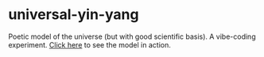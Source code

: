 # universal-yin-yang
Poetic model of the universe (but with good scientific basis). A vibe-coding experiment.
[Click here](https://yinyang.redmondlabs.com/) to see the model in action.
